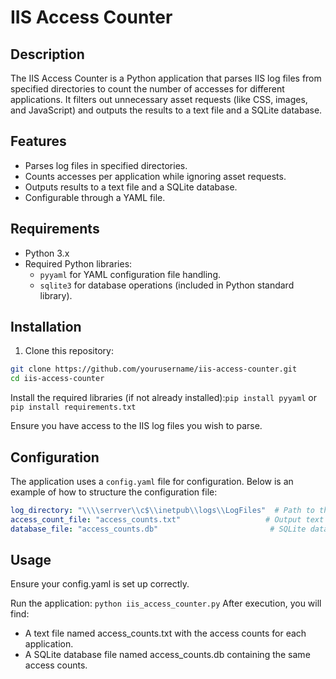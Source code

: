 # IIS Access Counter

## Description

The IIS Access Counter is a Python application that parses IIS log files from specified directories to count the number of accesses for different applications. It filters out unnecessary asset requests (like CSS, images, and JavaScript) and outputs the results to a text file and a SQLite database.

## Features

- Parses log files in specified directories.
- Counts accesses per application while ignoring asset requests.
- Outputs results to a text file and a SQLite database.
- Configurable through a YAML file.

## Requirements

- Python 3.x
- Required Python libraries:
  - `pyyaml` for YAML configuration file handling.
  - `sqlite3` for database operations (included in Python standard library).

## Installation

1. Clone this repository:

```bash
git clone https://github.com/yourusername/iis-access-counter.git
cd iis-access-counter
```
Install the required libraries (if not already installed):```pip install pyyaml``` or ```pip install requirements.txt```
    
Ensure you have access to the IIS log files you wish to parse.
    
## Configuration

The application uses a `config.yaml` file for configuration. Below is an example of how to structure the configuration file:
```yaml
log_directory: "\\\\serrver\\c$\\inetpub\\logs\\LogFiles"  # Path to the log directory
access_count_file: "access_counts.txt"                   # Output text file for access counts
database_file: "access_counts.db"                         # SQLite database file path
``` 

## Usage
Ensure your config.yaml is set up correctly.

Run the application: ```python iis_access_counter.py```
After execution, you will find:
 - A text file named access_counts.txt with the access counts for each application.
 - A SQLite database file named access_counts.db containing the same access counts.

